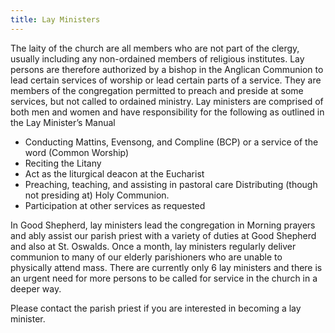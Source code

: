 ```yaml
---
title: Lay Ministers
---
```

The laity of the church are all members who are not part of the clergy, usually including any non-ordained members of religious institutes.  Lay persons are therefore authorized by a bishop in the Anglican Communion to lead certain services of worship or lead certain parts of a service. They are members of the congregation permitted to preach and preside at some services, but not called to ordained ministry.  Lay ministers are comprised of both men and women and  have responsibility for the following as outlined in the Lay Minister’s Manual

* Conducting Mattins, Evensong, and Compline (BCP) or a service of the word (Common Worship)
* Reciting the Litany
* Act as the liturgical deacon at the Eucharist
* Preaching, teaching, and assisting in pastoral care
Distributing (though not presiding at) Holy Communion.
* Participation at other services as requested 

In Good Shepherd, lay ministers lead the congregation in Morning prayers and ably assist our parish priest with a variety of duties at Good Shepherd and also at St. Oswalds.  Once a month, lay ministers regularly deliver communion to many of our elderly parishioners who are unable to physically attend mass.  There are currently only 6 lay ministers and there is an urgent need for more  persons to be called for service in the church in a deeper way. 

Please contact the parish priest if you are interested in becoming a lay minister.
